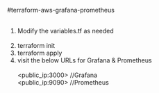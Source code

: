 #terraform-aws-grafana-prometheus <br><br>
1. Modify the variables.tf as needed <br><br>
2. terraform init <br>
3. terraform apply <br>
4. visit the below URLs for Grafana & Prometheus
<br><br>
<public_ip:3000>  //Grafana <br>
<public_ip:9090>  //Prometheus <br>
<br>

